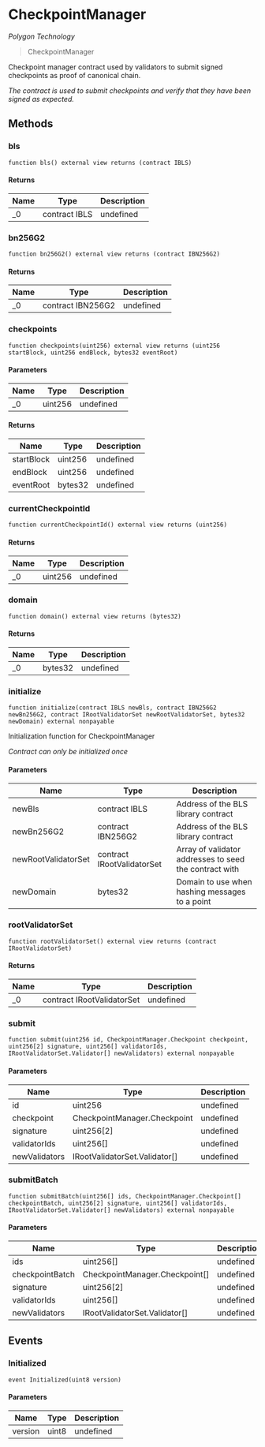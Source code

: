 # CheckpointManager

_Polygon Technology_

> CheckpointManager

Checkpoint manager contract used by validators to submit signed checkpoints as proof of canonical chain.

_The contract is used to submit checkpoints and verify that they have been signed as expected._

## Methods

### bls

```solidity
function bls() external view returns (contract IBLS)
```

#### Returns

| Name | Type          | Description |
| ---- | ------------- | ----------- |
| \_0  | contract IBLS | undefined   |

### bn256G2

```solidity
function bn256G2() external view returns (contract IBN256G2)
```

#### Returns

| Name | Type              | Description |
| ---- | ----------------- | ----------- |
| \_0  | contract IBN256G2 | undefined   |

### checkpoints

```solidity
function checkpoints(uint256) external view returns (uint256 startBlock, uint256 endBlock, bytes32 eventRoot)
```

#### Parameters

| Name | Type    | Description |
| ---- | ------- | ----------- |
| \_0  | uint256 | undefined   |

#### Returns

| Name       | Type    | Description |
| ---------- | ------- | ----------- |
| startBlock | uint256 | undefined   |
| endBlock   | uint256 | undefined   |
| eventRoot  | bytes32 | undefined   |

### currentCheckpointId

```solidity
function currentCheckpointId() external view returns (uint256)
```

#### Returns

| Name | Type    | Description |
| ---- | ------- | ----------- |
| \_0  | uint256 | undefined   |

### domain

```solidity
function domain() external view returns (bytes32)
```

#### Returns

| Name | Type    | Description |
| ---- | ------- | ----------- |
| \_0  | bytes32 | undefined   |

### initialize

```solidity
function initialize(contract IBLS newBls, contract IBN256G2 newBn256G2, contract IRootValidatorSet newRootValidatorSet, bytes32 newDomain) external nonpayable
```

Initialization function for CheckpointManager

_Contract can only be initialized once_

#### Parameters

| Name                | Type                       | Description                                            |
| ------------------- | -------------------------- | ------------------------------------------------------ |
| newBls              | contract IBLS              | Address of the BLS library contract                    |
| newBn256G2          | contract IBN256G2          | Address of the BLS library contract                    |
| newRootValidatorSet | contract IRootValidatorSet | Array of validator addresses to seed the contract with |
| newDomain           | bytes32                    | Domain to use when hashing messages to a point         |

### rootValidatorSet

```solidity
function rootValidatorSet() external view returns (contract IRootValidatorSet)
```

#### Returns

| Name | Type                       | Description |
| ---- | -------------------------- | ----------- |
| \_0  | contract IRootValidatorSet | undefined   |

### submit

```solidity
function submit(uint256 id, CheckpointManager.Checkpoint checkpoint, uint256[2] signature, uint256[] validatorIds, IRootValidatorSet.Validator[] newValidators) external nonpayable
```

#### Parameters

| Name          | Type                          | Description |
| ------------- | ----------------------------- | ----------- |
| id            | uint256                       | undefined   |
| checkpoint    | CheckpointManager.Checkpoint  | undefined   |
| signature     | uint256[2]                    | undefined   |
| validatorIds  | uint256[]                     | undefined   |
| newValidators | IRootValidatorSet.Validator[] | undefined   |

### submitBatch

```solidity
function submitBatch(uint256[] ids, CheckpointManager.Checkpoint[] checkpointBatch, uint256[2] signature, uint256[] validatorIds, IRootValidatorSet.Validator[] newValidators) external nonpayable
```

#### Parameters

| Name            | Type                           | Description |
| --------------- | ------------------------------ | ----------- |
| ids             | uint256[]                      | undefined   |
| checkpointBatch | CheckpointManager.Checkpoint[] | undefined   |
| signature       | uint256[2]                     | undefined   |
| validatorIds    | uint256[]                      | undefined   |
| newValidators   | IRootValidatorSet.Validator[]  | undefined   |

## Events

### Initialized

```solidity
event Initialized(uint8 version)
```

#### Parameters

| Name    | Type  | Description |
| ------- | ----- | ----------- |
| version | uint8 | undefined   |
